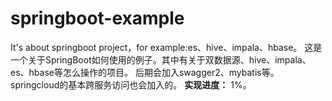# springboot-example
It's about springboot project，for example:es、hive、impala、hbase。
这是一个关于SpringBoot如何使用的例子。其中有关于双数据源、hive、impala、es、hbase等怎么操作的项目。
后期会加入swagger2、mybatis等。
springcloud的基本跨服务访问也会加入的。
**实现进度：** 1%。
